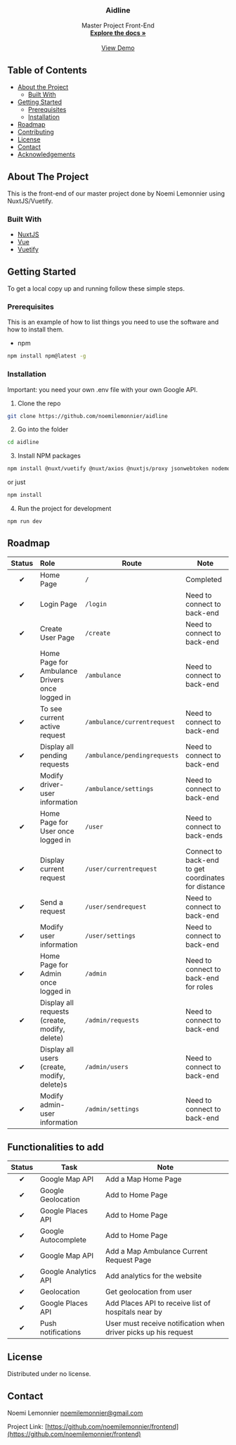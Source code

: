 <!-- PROJECT LOGO -->
<br />
<p align="center">
  <h3 align="center">Aidline</h3>

  <p align="center">
    Master Project Front-End
    <br />
    <a href="https://github.com/noemilemonnier/frontend"><strong>Explore the docs »</strong></a>
    <br />
    <br />
    <a href="https://aidline.herokuapp.com">View Demo</a>
  </p>
</p>



<!-- TABLE OF CONTENTS -->
## Table of Contents

* [About the Project](#about-the-project)
  * [Built With](#built-with)
* [Getting Started](#getting-started)
  * [Prerequisites](#prerequisites)
  * [Installation](#installation)
* [Roadmap](#roadmap)
* [Contributing](#contributing)
* [License](#license)
* [Contact](#contact)
* [Acknowledgements](#acknowledgements)



<!-- ABOUT THE PROJECT -->
## About The Project
This is the front-end of our master project done by Noemi Lemonnier using NuxtJS/Vuetify. 

### Built With

* [NuxtJS]()
* [Vue]()
* [Vuetify]()



<!-- GETTING STARTED -->
## Getting Started

To get a local copy up and running follow these simple steps.

### Prerequisites

This is an example of how to list things you need to use the software and how to install them.
* npm
```sh
npm install npm@latest -g
```

### Installation
Important: you need your own .env file with your own Google API.

1. Clone the repo
```sh
git clone https://github.com/noemilemonnier/aidline
```
2. Go into the folder
```sh
cd aidline
```
3. Install NPM packages
```sh
npm install @nuxt/vuetify @nuxt/axios @nuxtjs/proxy jsonwebtoken nodemon scriptjs vue-google-places vuelidate bcryptjs vue-browser-geolocation vue2-google-maps @mdi/js vue-analytics vue-place-autocomplete
```
or just

```sh
npm install 
```

4. Run the project for development
```sh
npm run dev
```

<!-- ROADMAP -->
## Roadmap

| Status | Role | Route | Note |
| :---: | :--- | --- | --- |
| ✔  | Home Page | `/` | Completed |
| ✔  | Login Page | `/login` | Need to connect to back-end |
| ✔  | Create User Page | `/create` | Need to connect to back-end |
| ✔  | Home Page for Ambulance Drivers once logged in | `/ambulance` | Need to connect to back-end |
|  ✔ | To see current active request | `/ambulance/currentrequest` | Need to connect to back-end |
| ✔  | Display all pending requests | `/ambulance/pendingrequests` | Need to connect to back-end |
| ✔  | Modify driver-user information | `/ambulance/settings` | Need to connect to back-end |
| ✔  | Home Page for User once logged in| `/user` | Need to connect to back-ends |
| ✔  | Display current request | `/user/currentrequest` | Connect to back-end to get coordinates for distance |
| ✔  | Send a request | `/user/sendrequest` | Need to connect to back-end |
| ✔  | Modify user information | `/user/settings` | Need to connect to back-end  |
| ✔  | Home Page for Admin once logged in | `/admin` | Need to connect to back-end for roles |
| ✔  | Display all requests (create, modify, delete) | `/admin/requests` | Need to connect to back-end |
| ✔  | Display all users (create, modify, delete)s  | `/admin/users` | Need to connect to back-end |
| ✔  | Modify admin-user information | `/admin/settings` | Need to connect to back-end |


<!-- FUNCTIONALITIES -->
## Functionalities to add


| Status | Task |  Note |
| :---: | --- | --- |
| ✔  | Google Map API | Add a Map Home Page |
| ✔  | Google Geolocation | Add to Home Page |
| ✔  | Google Places API | Add to Home Page |
| ✔  | Google Autocomplete | Add to Home Page |
| ✔  | Google Map API | Add a Map Ambulance Current Request Page |
| ✔  | Google Analytics API | Add analytics for the website |
| ✔  | Geolocation | Get geolocation from user |
| ✔  | Google Places API | Add Places API to receive list of hospitals near by |
| ✔  | Push notifications | User must receive notification when driver picks up his request |

<!-- LICENSE -->
## License

Distributed under no license.


<!-- CONTACT -->
## Contact

Noemi Lemonnier <noemilemonnier@gmail.com>

Project Link: [https://github.com/noemilemonnier/frontend](https://github.com/noemilemonnier/frontend)
